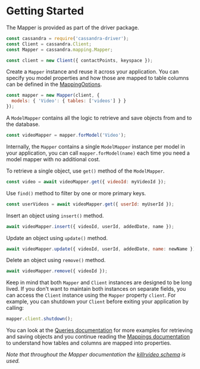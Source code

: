 # Getting Started

The Mapper is provided as part of the driver package.

```javascript
const cassandra = require('cassandra-driver');
const Client = cassandra.Client;
const Mapper = cassandra.mapping.Mapper;

const client = new Client({ contactPoints, keyspace });
```

Create a `Mapper` instance and reuse it across your application. You can specify you model properties and how those
are mapped to table columns can be defined in the [MappingOptions](../defining-mappings/). 

```javascript
const mapper = new Mapper(client, { 
  models: { 'Video': { tables: ['videos'] } }
});
```

A `ModelMapper` contains all the logic to retrieve and save objects from and to the database.

```javascript
const videoMapper = mapper.forModel('Video');
```

Internally, the `Mapper` contains a single `ModelMapper` instance per model in your application, you can call 
`mapper.forModel(name)` each time you need a model mapper with no additional cost.

To retrieve a single object, use `get()` method of the `ModelMapper`.

```javascript
const video = await videoMapper.get({ videoId: myVideoId });
```

Use `find()` method to filter by one or more primary keys.

```javascript
const userVideos = await videoMapper.get({ userId: myUserId });
```

Insert an object using `insert()` method.

```javascript
await videoMapper.insert({ videoId, userId, addedDate, name });
```

Update an object using `update()` method.

```javascript
await videoMapper.update({ videoId, userId, addedDate, name: newName });
```

Delete an object using `remove()` method.

```javascript
await videoMapper.remove({ videoId });
```

Keep in mind that both `Mapper` and `Client` instances are designed to be long lived. If you don't want to maintain 
both instances on separate fields, you can access the `Client` instance using the `Mapper` property `client`. For 
example, you can shutdown your `Client` before exiting your application by calling:

```javascript
mapper.client.shutdown();
```

You can look at the [Queries documentation](../queries/) for more examples for retrieving and saving 
objects and you continue reading the [Mappings documentation](../defining-mappings/) to understand how 
tables and columns are mapped into properties.

_Note that throughout the Mapper documentation the [killrvideo schema][killrvideo] is used._ 

[killrvideo]: https://github.com/pmcfadin/killrvideo-sample-schema